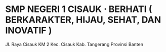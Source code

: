 # SMP NEGERI 1 CISAUK ⋅ BERHATI ( BERKARAKTER, HIJAU, SEHAT, DAN INOVATIF )
Jl. Raya Cisauk KM 2 Kec. Cisauk Kab. Tangerang Provinsi Banten